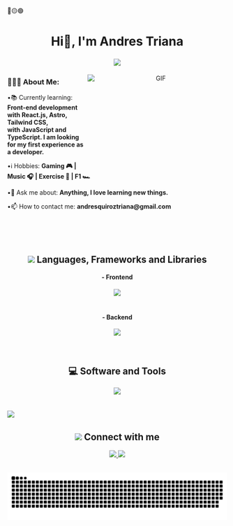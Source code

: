 <div>
🔴🟡🟢
<br>
</div>

<h1 align ="center">Hi👋, I'm Andres Triana</h1>
<h3 align = "center"><img src="https://readme-typing-svg.herokuapp.com?color=%23F7F7F7&size=21&center=true&vCenter=true&width=650&height=100&lines=A+Student+%F0%9F%91%A8%F0%9F%8F%BB%E2%80%8D%F0%9F%8E%93+and+a+Programming+Enthusiast+%F0%9F%91%A9%E2%80%8D%F0%9F%92%BB+from+Colombia"></h3>
<a target="_blank" align="center">
  <img align="right" top="500" height="220" width="320" alt="GIF" src="https://media.giphy.com/media/v1.Y2lkPTc5MGI3NjExaDZxZGt6bnZuOGxmcjd3YmlqOG42ZjRoNWw3c2Q3MWxnYnJqaXY4cSZlcD12MV9pbnRlcm5hbF9naWZfYnlfaWQmY3Q9Zw/qgQUggAC3Pfv687qPC/giphy.gif">
</a>

  <div align ="left"> 
    <h3>👨🏽‍💻 About Me:</h3>
      <p>•📚 Currently learning: <b>Front-end development with React.js, Astro, Tailwind CSS,<br>with JavaScript and TypeScript. I am looking for my first experience as a developer.</b></p>
      <p>•ℹ️ Hobbies: <b>Gaming 🎮 | Music 🎧 | Exercise 🏃 | F1 🏎️</b></p>
      <p>•💬 Ask me about: <b>Anything, I love learning new things.</b></p>
      <p>•📫 How to contact me: <b>andresquiroztriana@gmail.com</b></p>
  </div>
  <br>
  <br>
  <br>



<h2 align="center"><img src = "https://media2.giphy.com/media/QssGEmpkyEOhBCb7e1/giphy.gif?cid=ecf05e47a0n3gi1bfqntqmob8g9aid1oyj2wr3ds3mg700bl&rid=giphy.gif" width = 18px> Languages, Frameworks and Libraries</h2>
  <div align="center">
    <h4>- Frontend</h4>
      <a href="https://skillicons.dev">
        <img src="https://skillicons.dev/icons?i=js,react,vite,nextjs,astro,tailwind,css,sass,bootstrap" />
      </a>
  </div>
  </br>

  <div align="center">
    <h4>- Backend </h4>  
      <a href="https://skillicons.dev">
        <img src="https://skillicons.dev/icons?i=php,py,nodejs,express,html" />
      </a>
  </div>
  <br>
  <br>


  <h2 align="center"> 💻 Software and Tools </h2>
  <div align="center">
        <a href="https://skillicons.dev">
        <img src="https://skillicons.dev/icons?i=vscode,visualstudio,windows,ubuntu,github,git,figma,notion,discord,azure,wordpress,postgres,mysql" />
      </a>
  </div>
  <br>
  <br>



  <img src="https://user-images.githubusercontent.com/73097560/115834477-dbab4500-a447-11eb-908a-139a6edaec5c.gif">
  <br>
<h2 align="center"><img src="https://media.giphy.com/media/2Wg89Ea84IMmkxMngo/giphy.gif" height="20"> Connect with me</h2>
<div align="center">
    <a href="https://www.linkedin.com/in/andresxew/">
        <img src="https://skillicons.dev/icons?i=linkedin" />
      </a>
    <a href="https://www.instagram.com/andres_qtriana/">
        <img src="https://skillicons.dev/icons?i=instagram" />
      </a>
</div>
<br>

<p align="center">
  <img  src="https://raw.githubusercontent.com/Elanza-48/Elanza-48/main/resources/img/github-contribution-grid-snake.svg"
    alt="example" />
</p>
